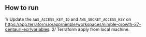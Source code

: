 ## How to run

1/ Update the `AWS_ACCESS_KEY_ID` and `AWS_SECRET_ACCESS_KEY` on https://app.terraform.io/app/nimble/workspaces/nimble-growth-37-centauri-ecr/variables.
2/ Terraform apply from local machine.
